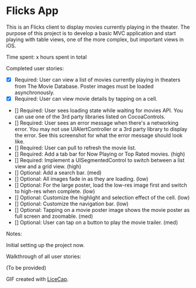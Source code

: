 # Flicks App

This is an Flicks client to display movies currently playing in the theater. The purpose of this project is to develop a basic MVC application and start playing with table views, one of the more complex, but important views in iOS.

Time spent: x hours spent in total

Completed user stories:

 * [x] Required: User can view a list of movies currently playing in theaters from The Movie Database. Poster images must be loaded asynchronously.
 * [x] Required: User can view movie details by tapping on a cell.
 * [] Required: User sees loading state while waiting for movies API. You can use one of the 3rd party libraries listed on CocoaControls.
 * [] Required: User sees an error message when there's a networking error. You may not use UIAlertController or a 3rd party library to display the error. See this screenshot for what the error message should look like.
 * [] Required: User can pull to refresh the movie list.
 * [] Required: Add a tab bar for Now Playing or Top Rated movies. (high)
 * [] Required: Implement a UISegmentedControl to switch between a list view and a grid view. (high)
 * [] Optional: Add a search bar. (med)
 * [] Optional: All images fade in as they are loading. (low)
 * [] Optional: For the large poster, load the low-res image first and switch to high-res when complete. (low)
 * [] Optional: Customize the highlight and selection effect of the cell. (low)
 * [] Optional: Customize the navigation bar. (low)
 * [] Optional: Tapping on a movie poster image shows the movie poster as full screen and zoomable. (med)
 * [] Optional: User can tap on a button to play the movie trailer. (med)

 
Notes:

Initial setting up the project now.

Walkthrough of all user stories:

(To be provided)

GIF created with [LiceCap](http://www.cockos.com/licecap/).
